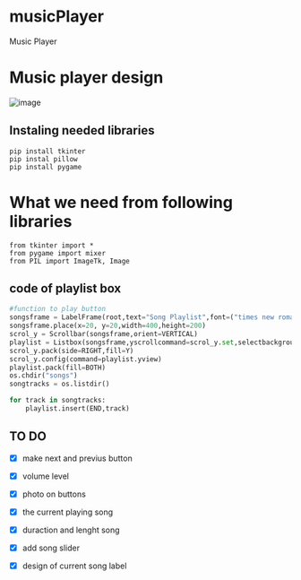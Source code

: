 # musicPlayer
Music Player

# Music player design

![image](https://user-images.githubusercontent.com/76879087/133936448-e1b35fad-8b72-4d54-b303-abd48b003a7f.png)


## Instaling needed libraries
```
pip install tkinter
pip instal pillow
pip install pygame
```


# What we need from following libraries
```
from tkinter import *
from pygame import mixer
from PIL import ImageTk, Image
```


## code of playlist box
```Python
#function to play button
songsframe = LabelFrame(root,text="Song Playlist",font=("times new roman",15,"bold"),bg="grey",fg="white",bd=5,relief=GROOVE)
songsframe.place(x=20, y=20,width=400,height=200)
scrol_y = Scrollbar(songsframe,orient=VERTICAL)
playlist = Listbox(songsframe,yscrollcommand=scrol_y.set,selectbackground="gold",selectmode=SINGLE,font=("times new roman",12,"bold"),bg="silver",fg="navyblue",bd=5,relief=GROOVE)
scrol_y.pack(side=RIGHT,fill=Y)
scrol_y.config(command=playlist.yview)
playlist.pack(fill=BOTH)
os.chdir("songs")
songtracks = os.listdir()

for track in songtracks:
	playlist.insert(END,track)
```



## TO DO

- [x] make next and previus button
- [x] volume level 
- [x] photo on buttons 
- [x] the current playing song
- [x] duraction and lenght song 
- [x] add song slider
- [x] design of current song label





